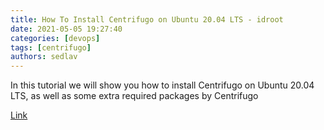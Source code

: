 ```yaml
---
title: How To Install Centrifugo on Ubuntu 20.04 LTS - idroot
date: 2021-05-05 19:27:40
categories: [devops]
tags: [centrifugo]
authors: sedlav
---
```


In this tutorial we will show you how to install Centrifugo on Ubuntu 20.04 LTS, as well as some extra required packages by Centrifugo

[Link](https://idroot.us/install-centrifugo-ubuntu-20-04/)
